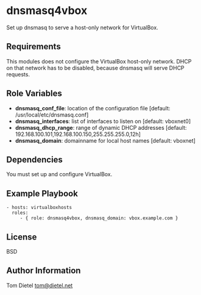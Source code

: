 dnsmasq4vbox
============

Set up dnsmasq to serve a host-only network for VirtualBox.

Requirements
------------

This modules does not configure the VirtualBox host-only network. DHCP
on that network has to be disabled, because dnsmasq will serve DHCP
requests.

Role Variables
--------------

* **dnsmasq_conf_file**: location of the configuration file [default:
/usr/local/etc/dnsmasq.conf] 
* **dnsmasq_interfaces**: list of interfaces to listen on [default: vboxnet0]
* **dnsmasq_dhcp_range**: range of dynamic DHCP addresses [default: 192.168.100.101,192.168.100.150,255.255.255.0,12h]
* **dnsmasq_domain**: domainname for local host names [default: vboxnet]

Dependencies
------------

You must set up and configure VirtualBox.

Example Playbook
----------------

    - hosts: virtualboxhosts
      roles:
         - { role: dnsmasq4vbox, dnsmasq_domain: vbox.example.com }


License
-------

BSD

Author Information
------------------

Tom Dietel <tom@dietel.net>
